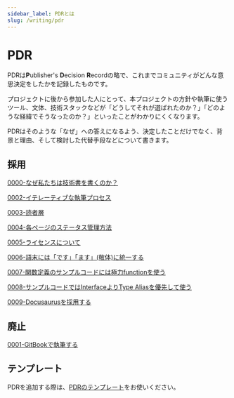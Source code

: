 ```yaml
---
sidebar_label: PDRとは
slug: /writing/pdr
---
```


# PDR

PDRは**P**ublisher's **D**ecision **R**ecordの略で、これまでコミュニティがどんな意思決定をしたかを記録したものです。

プロジェクトに後から参加した人にとって、本プロジェクトの方針や執筆に使うツール、文体、技術スタックなどが「どうしてそれが選ばれたのか？」「どのような経緯でそうなったのか？」といったことがわかりにくくなります。

PDRはそのような「なぜ」への答えになるよう、決定したことだけでなく、背景と理由、そして検討した代替手段などについて書きます。

## 採用

[0000-なぜ私たちは技術書を書くのか？](0000-why-do-we-write-technical-books.md)

[0002-イテレーティブな執筆プロセス](0002-iterative-writing-process.md)

[0003-読者層](0003-target-readers.md)

[0004-各ページのステータス管理方法](0004-how-to-manage-article-status.md)

[0005-ライセンスについて](0005-about-license.md)

[0006-語末には「です」「ます」(敬体)に統一する](0006-use-desu-masu.md)

[0007-関数定義のサンプルコードには極力functionを使う](0007-use-function-for-sample-code.md)

[0008-サンプルコードではInterfaceよりType Aliasを優先して使う](0008-prefer-type-alias-over-interface.md)

[0009-Docusaurusを採用する](0009-use-docusaurus.md)

## 廃止

[0001-GitBookで執筆する](0001-write-with-gitbook.md)

## テンプレート

PDRを追加する際は、[PDRのテンプレート](pdr-template.md)をお使いください。
